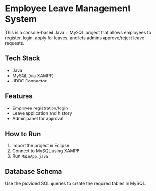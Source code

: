 
# Employee Leave Management System

This is a console-based Java + MySQL project that allows employees to register, login, apply for leaves, and lets admins approve/reject leave requests.

## Tech Stack
- Java
- MySQL (via XAMPP)
- JDBC Connector

## Features
- Employee registration/login
- Leave application and history
- Admin panel for approval

## How to Run
1. Import the project in Eclipse
2. Connect to MySQL using XAMPP
3. Run `MainApp.java`

## Database Schema
Use the provided SQL queries to create the required tables in MySQL.
